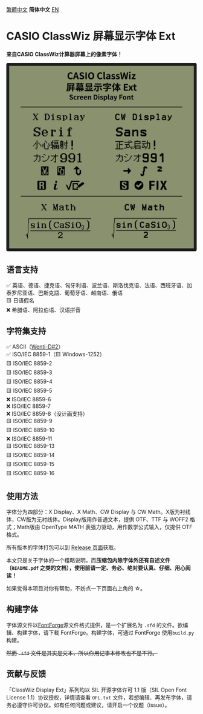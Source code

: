 [繁體中文](https://github.com/haydenwong7bm/ClasswizDisplayExt/tree/main/README_zh-TC.md) **简体中文󠄁** [EN](https://github.com/haydenwong7bm/ClasswizDisplayExt/tree/main)

# CASIO ClassWiz 屏幕显示字体 Ext

**来自CASIO ClassWiz计算器屏幕上的像素字体！**

![ClassWizDisplay](readme_assets/ClassWizDisplay.svg)

## 语言支持

✅ 英语、德语、捷克语、匈牙利语、波兰语、斯洛伐克语、法语、西班牙语、加泰罗尼亚语、巴斯克語、葡萄牙语、越南语、俄语<br>
🟨 日语假名<br>
❌ 希腊语、阿拉伯语、汉语拼音<br>

## 字符集支持

✅ ASCII（[Wenti-D#2](https://github.com/Wenti-D/ClasswizDisplayExt/issues/2)）<br>
✅ ISO/IEC 8859-1（🟨 Windows-1252）<br>
🟨 ISO/IEC 8859-2<br>
🟨 ISO/IEC 8859-3<br>
🟨 ISO/IEC 8859-4<br>
🟨 ISO/IEC 8859-5<br>
❌ ISO/IEC 8859-6<br>
❌ ISO/IEC 8859-7<br>
❌ ISO/IEC 8859-8（没计画支持）<br>
🟨 ISO/IEC 8859-9<br>
🟨 ISO/IEC 8859-10<br>
❌ ISO/IEC 8859-11<br>
🟨 ISO/IEC 8859-13<br>
🟨 ISO/IEC 8859-14<br>
🟨 ISO/IEC 8859-15<br>
🟨 ISO/IEC 8859-16

## 使用方法

字体分为四部分：X Display、X Math、CW Display 与 CW Math。X版为衬线体，CW版为无衬线体。Display版用作普通文本，提供 OTF、TTF 与 WOFF2 格式；Math版由 OpenType MATH 表强力驱动，用作数学公式输入，仅提供 OTF 格式。

所有版本的字体打包可以到 [Release 页面](https://github.com/haydenwong7bm/ClasswizDisplayExt/releases)获取。

本文只是关于字体的一个粗略说明，而**压缩包内除字体外还有自述文件（`README.pdf` 之类的文档），使用前请一定、务必、绝对要认真、仔细、用心阅读！**

如果觉得本项目对你有帮助，不妨点一下页面右上角的 ☆。

## 构建字体

字体源文件以[FontForge](https://fontforge.org/)源文件格式提供，是一个扩展名为 `.sfd` 的文件。欲编辑、构建字体，请下载 FontForge。构建字体，可通过 FontForge 使用`build.py`构建。

~~然而 `.sfd` 文件是其实是文本，所以你用记事本修改也不是不行。~~

## 贡献与反馈

「ClassWiz Display Ext」系列均以 SIL 开源字体许可 1.1 版（SIL Open Font License 1.1）协议授权，详情请查看 `OFL.txt` 文件，若想编辑、再发布字体，请务必遵守许可协议。如有任何问题或建议，请开启一个议题（issue）。